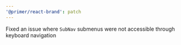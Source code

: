 ```yaml
---
'@primer/react-brand': patch
---
```


Fixed an issue where `SubNav` submenus were not accessible through keyboard navigation

